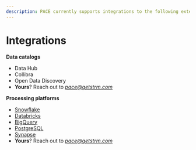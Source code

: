 ```yaml
---
description: PACE currently supports integrations to the following external platforms
---
```


# Integrations

**Data catalogs**

* Data Hub
* Collibra
* Open Data Discovery
* **Yours**? Reach out to [_pace@getstrm.com_](mailto:pace@getstrm.com)

**Processing platforms**

* [Snowflake](../../reference/processing-platform-integrations/snowflake.md)
* [Databricks](../../reference/processing-platform-integrations/databricks.md)
* [BigQuery](../../reference/processing-platform-integrations/bigquery.md)
* [PostgreSQL](../../reference/processing-platform-integrations/postgres.md)
* [Synapse](processing-platform-integrations/synapse.md)
* **Yours**? Reach out to [_pace@getstrm.com_](mailto:pace@getstrm.com)
